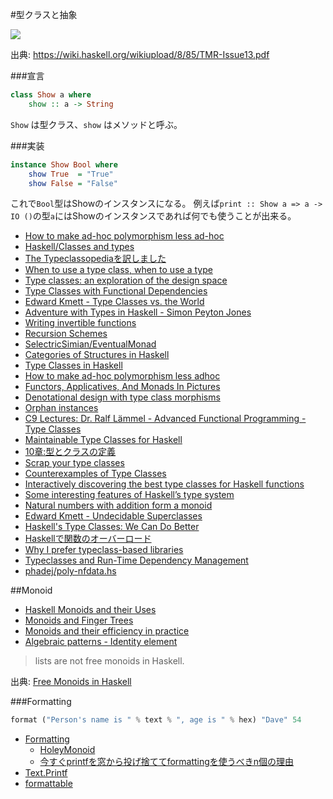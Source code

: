#型クラスと抽象

![](https://i.gyazo.com/51a4265483dc39c8c43d90a1e60f4fac.jpg)

出典: <https://wiki.haskell.org/wikiupload/8/85/TMR-Issue13.pdf>

###宣言

```haskell
class Show a where
    show :: a -> String
```

`Show` は型クラス、`show` はメソッドと呼ぶ。

###実装

```haskell
instance Show Bool where
    show True  = "True"
    show False = "False"
```

これで`Bool`型はShowのインスタンスになる。
例えば`print :: Show a => a -> IO ()`の型`a`にはShowのインスタンスであれば何でも使うことが出来る。

* [How to make ad-hoc polymorphism less ad-hoc](http://www.cse.iitk.ac.in/users/karkare/courses/2010/cs653/Papers/ad-hoc-polymorphism.pdf)
* [Haskell/Classes and types](https://en.wikibooks.org/wiki/Haskell/Classes_and_types)
* [The Typeclassopediaを訳しました](http://snak.tdiary.net/20091020.html)
* [When to use a type class, when to use a type](http://stackoverflow.com/questions/12286315/when-to-use-a-type-class-when-to-use-a-type)
* [Type classes: an exploration of the design space](http://courses.cs.washington.edu/courses/cse590p/06sp/multi.pdf)
* [Type Classes with Functional Dependencies](http://web.cecs.pdx.edu/~mpj/pubs/fundeps-esop2000.pdf)
* [Edward Kmett - Type Classes vs. the World](https://www.youtube.com/watch?v=hIZxTQP1ifo)
* [Adventure with Types in Haskell - Simon Peyton Jones](https://www.youtube.com/watch?v=6COvD8oynmI)
* [Writing invertible functions](http://blog.callcc.name/posts/invertible-functions.html)
* [Recursion Schemes](https://www.youtube.com/watch?v=Zw9KeP3OzpU)
* [SelectricSimian/EventualMonad](https://github.com/selectricsimian/eventualmonad)
* [Categories of Structures in Haskell](http://comonad.com/reader/2015/categories-of-structures-in-haskell/)
* [Type Classes in Haskell](http://ropas.snu.ac.kr/lib/dock/HaHaJoWa1996.pdf)
* [How to make ad-hoc polymorphism less adhoc](http://202.3.77.10/users/karkare/courses/2010/cs653/Papers/ad-hoc-polymorphism.pdf)
* [Functors, Applicatives, And Monads In Pictures](http://adit.io/posts/2013-04-17-functors,_applicatives,_and_monads_in_pictures.html)
* [Denotational design with type class morphisms](http://conal.net/papers/type-class-morphisms/type-class-morphisms-long.pdf)
* [Orphan instances](http://maoe.hatenadiary.jp/entry/20100902/1283358286)
* [C9 Lectures: Dr. Ralf Lämmel - Advanced Functional Programming - Type Classes](https://channel9.msdn.com/Shows/Going+Deep/C9-Lectures-Dr-Ralf-Lmmel-Advanced-Functional-Programming-Type-Classes)
* [Maintainable Type Classes for Haskell](https://ff32.host.cs.st-andrews.ac.uk/papers/hsym15.pdf)
* [10章:型とクラスの定義](http://www.slideshare.net/RuiccRail/programming-haskell-chapter10)
* [Scrap your type classes](http://www.haskellforall.com/2012/05/scrap-your-type-classes.html)
* [Counterexamples of Type Classes](http://blog.functorial.com/posts/2015-12-06-Counterexamples.html)
* [Interactively discovering the best type classes for Haskell functions](http://begriffs.com/posts/2013-08-25-interactively-discovering-best-type.html)
* [Some interesting features of Haskell’s type system](https://jeltsch.wordpress.com/2013/02/09/some-interesting-features-of-haskells-type-system/)
* [Natural numbers with addition form a monoid](https://theorylunch.wordpress.com/2013/12/03/natural-numbers-with-addition-form-a-monoid/)
* [Edward Kmett - Undecidable Superclasses](https://www.youtube.com/watch?v=ZL9ehIJhk98)
* [Haskell's Type Classes: We Can Do Better](http://degoes.net/articles/principled-typeclasses)
* [Haskellで関数のオーバーロード](http://qiita.com/7shi/items/17a1567a635af17fc83f)
* [Why I prefer typeclass-based libraries](http://www.yesodweb.com/blog/2016/03/why-i-prefer-typeclass-based-libraries)
* [Typeclasses and Run-Time Dependency Management](https://turingjump.com/posts/smerdyakov.html)
* [phadej/poly-nfdata.hs](https://gist.github.com/phadej/2fc066c00e33b9486e1a3e5f7767a8d7)

##Monoid
* [Haskell Monoids and their Uses](http://blog.sigfpe.com/2009/01/haskell-monoids-and-their-uses.html)
* [Monoids and Finger Trees](http://apfelmus.nfshost.com/articles/monoid-fingertree.html)
* [Monoids and their efficiency in practice](http://myhaskelljournal.com/monoids-and-their-efficiency-in-practice/)
* [Algebraic patterns - Identity element](http://philipnilsson.github.io/Badness10k/posts/2016-06-29-functional-patterns-identity-element.html)

> lists are not free monoids in Haskell.

出典: [Free Monoids in Haskell](http://comonad.com/reader/2015/free-monoids-in-haskell/)

###Formatting

```haskell
format ("Person's name is " % text % ", age is " % hex) "Dave" 54
```

* [Formatting](https://hackage.haskell.org/package/formatting)
  * [HoleyMonoid](http://hackage.haskell.org/package/HoleyMonoid)
  * [今すぐprintfを窓から投げ捨ててformattingを使うべきn個の理由](http://qiita.com/hiyakashi_/items/f241af8c25c30765cab4)
* [Text.Printf](http://hackage.haskell.org/package/base/docs/Text-Printf.html)
* [formattable](http://hackage.haskell.org/package/formattable)
